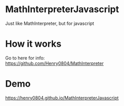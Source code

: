 # MathInterpreterJavascript
 Just like MathInterpreter, but for javascript
# How it works
Go to here for info:  
https://github.com/Henry0804/MathInterpreter
# Demo
https://henry0804.github.io/MathInterpreterJavascript
